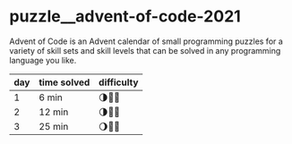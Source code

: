 # puzzle__advent-of-code-2021
Advent of Code is an Advent calendar of small programming puzzles for a variety of skill sets and skill levels that can be solved in any programming language you like.


| day | time solved | difficulty |
| --- | ----------- | ---------- |
| 1   | 6 min       | 🌗🌚🌚        |
| 2   | 12 min      | 🌗🌚🌚        |
| 3   | 25 min      | 🌖🌚🌚        |